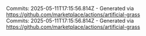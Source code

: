 Commits: 2025-05-11T17:15:56.814Z - Generated via https://github.com/marketplace/actions/artificial-grass
<br>
Commits: 2025-05-11T17:15:56.814Z - Generated via https://github.com/marketplace/actions/artificial-grass
<br>
